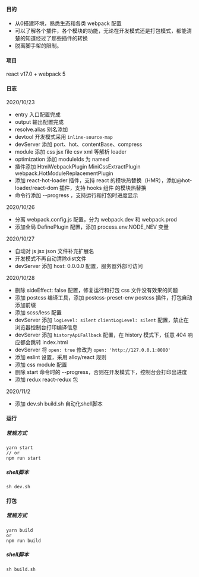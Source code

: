 #### 目的
* 从0搭建环境，熟悉生态和各类 webpack 配置
* 可以了解各个插件，各个模块的功能，无论在开发模式还是打包模式，都能清楚的知道经过了那些插件的转换
* 脱离脚手架的限制。

#### 项目
react v17.0 + webpack 5 

#### 日志
2020/10/23
* entry 入口配置完成
* output 输出配置完成
* resolve.alias 别名添加
* devtool 开发模式采用 `inline-source-map`
* devServer 添加 port、hot、contentBase、compress
* module 添加 css jsx file csv xml 等解析 loader
* optimization 添加 moduleIds 为 named
* 插件添加 HtmlWebpackPlugin  MiniCssExtractPlugin webpack.HotModuleReplacementPlugin
* 添加 react-hot-loader 插件，支持 react 的模块热替换（HMR），添加@hot-loader/react-dom 插件，支持 hooks 组件 的模块热替换
* 命令行添加 --progress ，支持运行和打包时进度显示

2020/10/26
* 分离 webpack.config.js 配置，分为 webpack.dev 和 webpack.prod
* 添加全局 DefinePlugin 配置，添加 process.env.NODE_NEV 变量

2020/10/27
* 自动对 js jsx json 文件补充扩展名
* 开发模式不再自动清除dist文件
* devServer 添加 host: 0.0.0.0 配置，服务器外部可访问

2020/10/28
* 删除 sideEffect: false 配置，修复运行和打包 css 文件没有效果的问题
* 添加 postcss 编译工具，添加 postcss-preset-env postcss 插件，打包自动添加前缀
* 添加 scss/less 配置
* devServer 添加 `logLevel: silent` `clientLogLevel: silent` 配置，禁止在浏览器控制台打印编译信息
* devServer 添加 `historyApiFallback` 配置，在 history 模式下，任意 404 响应都会跳转 index.html
* devServer 将 `open: true` 修改为 `open: 'http://127.0.0.1:8080'`
* 添加 eslint 设置，采用 alloy/react 规则
* 添加 css module 配置
* 删除 start 命令时的 --progress，否则在开发模式下，控制台会打印出进度
* 添加 redux react-redux 包

2020/11/2
* 添加 dev.sh build.sh 自动化shell脚本



#### 运行
##### 常规方式
```
yarn start
// or
npm run start
```

##### shell脚本
```
sh dev.sh
```

#### 打包
##### 常规方式
```
yarn build
or
npm run build
```

##### shell脚本
```
sh build.sh
```




